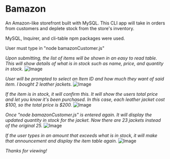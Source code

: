 # Bamazon
An Amazon-like storefront built with MySQL. This CLI app will take in orders from customers and deplete stock from the store's inventory. 

MySQL, Inquirer, and cli-table npm packages were used.

User must type in "node bamazonCustomer.js"

*Upon submitting, the list of items will be shown in an easy to read table. This will show details of what is in stock such as name, price, and quantity in stock.*
![Image](https://user-images.githubusercontent.com/29414935/33977737-f69d0ec8-e061-11e7-9587-89c36241c3a7.png)


*User will be prompted to select an Item ID and how much they want of said item. I bought 2 leather jackets.*
![Image](https://user-images.githubusercontent.com/29414935/33977739-f6ad7736-e061-11e7-893d-0fa387e74d32.png)


*If the item is in stock, it will confirm this. It will show the users total price and let you know it's been purchased. In this case, each leather jacket cost $100, so the total price is $200.*
![Image](https://user-images.githubusercontent.com/29414935/33977740-f6c900d2-e061-11e7-94c3-35e4130844a2.png)



*Once "node bamazonCustomer.js" is entered again. It will display the updated quantity in stock for the jacket. Now there are 23 jackets instead of the original 25.*
![Image](https://user-images.githubusercontent.com/29414935/33977742-f6f15848-e061-11e7-8a07-bec992838f49.png)



*If the user types in an amount that exceeds what is in stock, it will make that announcement and display the item table again.*
![Image](https://user-images.githubusercontent.com/29414935/33978533-dba74c6a-e065-11e7-8ed5-1fc1f0ba5197.png)



*Thanks for viewing!*
